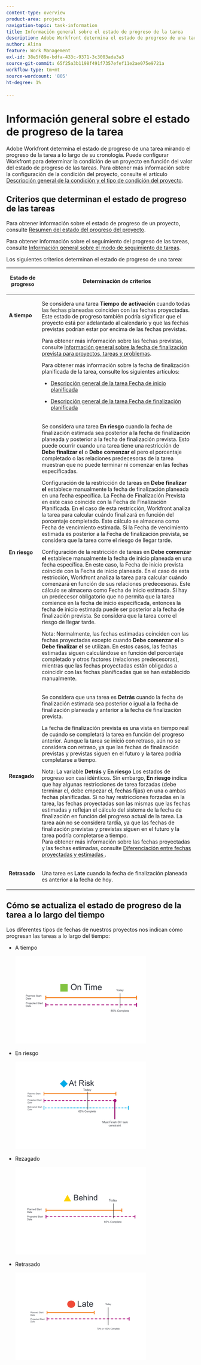 ```yaml
---
content-type: overview
product-area: projects
navigation-topic: task-information
title: Información general sobre el estado de progreso de la tarea
description: Adobe Workfront determina el estado de progreso de una tarea mirando el progreso de la tarea a lo largo de su cronología. Puede configurar Workfront para determinar la condición de un proyecto en función del valor del estado de progreso de las tareas. Para obtener más información sobre la configuración de la condición del proyecto, consulte el artículo Información general sobre la condición y el tipo de condición del proyecto.
author: Alina
feature: Work Management
exl-id: 38e5f89e-bdfa-433c-9371-3c3003ada3a3
source-git-commit: 65f25a3b1198f491f7357efef11e2ae075e9721a
workflow-type: tm+mt
source-wordcount: '805'
ht-degree: 1%

---
```


# Información general sobre el estado de progreso de la tarea

Adobe Workfront determina el estado de progreso de una tarea mirando el progreso de la tarea a lo largo de su cronología. Puede configurar Workfront para determinar la condición de un proyecto en función del valor del estado de progreso de las tareas. Para obtener más información sobre la configuración de la condición del proyecto, consulte el artículo [Descripción general de la condición y el tipo de condición del proyecto](../../../manage-work/projects/manage-projects/project-condition-and-condition-type.md).

## Criterios que determinan el estado de progreso de las tareas

Para obtener información sobre el estado de progreso de un proyecto, consulte [Resumen del estado del progreso del proyecto](../../../manage-work/projects/planning-a-project/project-progress-status.md).

Para obtener información sobre el seguimiento del progreso de las tareas, consulte [Información general sobre el modo de seguimiento de tareas](../../../manage-work/tasks/task-information/task-tracking-mode.md).

Los siguientes criterios determinan el estado de progreso de una tarea:

<table> 
 <col> 
 <col> 
 <thead> 
  <tr> 
   <th> <p><strong>Estado de progreso</strong> </p> </th> 
   <th> <p><strong>Determinación de criterios</strong> </p> </th> 
  </tr> 
 </thead> 
 <tbody> 
  <tr valign="top"> 
   <td scope="col"> <p> </p> <p><strong>A tiempo</strong> </p> </td> 
   <td scope="col"> <p>Se considera una tarea <strong>Tiempo de activación</strong> cuando todas las fechas planeadas coinciden con las fechas proyectadas. Este estado de progreso también podría significar que el proyecto está por adelantado al calendario y que las fechas previstas podrían estar por encima de las fechas previstas.</p> <p>Para obtener más información sobre las fechas previstas, consulte <a href="../../../manage-work/projects/planning-a-project/project-projected-completion-date.md" class="MCXref xref">Información general sobre la fecha de finalización prevista para proyectos, tareas y problemas</a>.</p> <p>Para obtener más información sobre la fecha de finalización planificada de la tarea, consulte los siguientes artículos:</p> 
    <ul> 
     <li> <p><a href="../../../manage-work/tasks/task-information/task-planned-start-date.md" class="MCXref xref">Descripción general de la tarea Fecha de inicio planificada</a> </p> </li> 
     <li> <p><a href="../../../manage-work/tasks/task-information/task-planned-completion-date.md" class="MCXref xref">Descripción general de la tarea Fecha de finalización planificada</a> </p> </li> 
    </ul> </td> 
  </tr> 
  <tr> 
   <td><p></p> <p><strong>En riesgo</strong> </p> </td> 
   <td><p>Se considera una tarea <strong>En riesgo</strong> cuando la fecha de finalización estimada sea posterior a la fecha de finalización planeada y posterior a la fecha de finalización prevista. Esto puede ocurrir cuando una tarea tiene una restricción de <strong>Debe finalizar el</strong> o <strong>Debe comenzar el</strong> pero el porcentaje completado o las relaciones predecesoras de la tarea muestran que no puede terminar ni comenzar en las fechas especificadas. </p><p> Configuración de la restricción de tareas en <strong>Debe finalizar el</strong> establece manualmente la fecha de finalización planeada en una fecha específica. La Fecha de Finalización Prevista en este caso coincide con la Fecha de Finalización Planificada. En el caso de esta restricción, Workfront analiza la tarea para calcular cuándo finalizará en función del porcentaje completado. Este cálculo se almacena como Fecha de vencimiento estimada. Si la Fecha de vencimiento estimada es posterior a la Fecha de finalización prevista, se considera que la tarea corre el riesgo de llegar tarde. </p> <p> Configuración de la restricción de tareas en <strong>Debe comenzar el</strong> establece manualmente la fecha de inicio planeada en una fecha específica. En este caso, la Fecha de inicio prevista coincide con la Fecha de inicio planeada. En el caso de esta restricción, Workfront analiza la tarea para calcular cuándo comenzará en función de sus relaciones predecesoras. Este cálculo se almacena como Fecha de inicio estimada. Si hay un predecesor obligatorio que no permita que la tarea comience en la fecha de inicio especificada, entonces la fecha de inicio estimada puede ser posterior a la fecha de finalización prevista. Se considera que la tarea corre el riesgo de llegar tarde. </p> <p>Nota: Normalmente, las fechas estimadas coinciden con las fechas proyectadas excepto cuando <strong>Debe comenzar el</strong> o <strong>Debe finalizar el</strong> se utilizan. En estos casos, las fechas estimadas siguen calculándose en función del porcentaje completado y otros factores (relaciones predecesoras), mientras que las fechas proyectadas están obligadas a coincidir con las fechas planificadas que se han establecido manualmente.</p> </td> 
  </tr> 
  <tr> 
   <td> <p><strong>Rezagado</strong> </p> </td> 
   <td> <p>Se considera que una tarea es <strong>Detrás</strong> cuando la fecha de finalización estimada sea posterior o igual a la fecha de finalización planeada y anterior a la fecha de finalización prevista.</p> <p>La fecha de finalización prevista es una vista en tiempo real de cuándo se completará la tarea en función del progreso anterior. Aunque la tarea se inició con retraso, aún no se considera con retraso, ya que las fechas de finalización previstas y previstas siguen en el futuro y la tarea podría completarse a tiempo.</p> <p>Nota: La variable <strong>Detrás</strong> y <strong>En riesgo</strong> Los estados de progreso son casi idénticos. Sin embargo, <strong>En riesgo</strong> indica que hay algunas restricciones de tarea forzadas (debe terminar el, debe empezar el, fechas fijas) en una o ambas fechas planificadas. Si no hay restricciones forzadas en la tarea, las fechas proyectadas son las mismas que las fechas estimadas y reflejan el cálculo del sistema de la fecha de finalización en función del progreso actual de la tarea. La tarea aún no se considera tardía, ya que las fechas de finalización previstas y previstas siguen en el futuro y la tarea podría completarse a tiempo.<br>Para obtener más información sobre las fechas proyectadas y las fechas estimadas, consulte <a href="../../../manage-work/tasks/task-information/differentiate-projected-estimated-dates.md" class="MCXref xref">Diferenciación entre fechas proyectadas y estimadas </a>.</p> </td> 
  </tr> 
  <tr valign="top"> 
   <td> <p><strong>Retrasado</strong> </p> </td> 
   <td> <p>Una tarea es <strong>Late</strong> cuando la fecha de finalización planeada es anterior a la fecha de hoy.<br></p> </td> 
  </tr> 
 </tbody> 
</table>

## Cómo se actualiza el estado de progreso de la tarea a lo largo del tiempo

Los diferentes tipos de fechas de nuestros proyectos nos indican cómo progresan las tareas a lo largo del tiempo:

* A tiempo

   ![](assets/on-time-progress-status-350x233.png)

* En riesgo

   ![](assets/at-risk-progress-status-350x233.png)

* Rezagado

   ![](assets/behind-progress-status-350x233.png)

* Retrasado

   ![](assets/late-progress-status-350x233.png)
